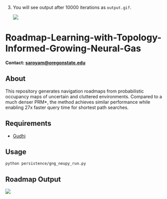 
3. You will see output after 10000 iterations as `output.gif`.

   ![](https://github.com/ansrivas/GNG/raw/master/output.gif)


# Roadmap-Learning-with-Topology-Informed-Growing-Neural-Gas
**Contact: saroyam@oregonstate.edu**

## About
This repository generates navigation roadmaps from probabilistic occupancy maps of uncertain and cluttered environments. Compared to a much denser PRM*, the method achieves similar performance while enabling 27x faster query time for shortest path searches.

## Requirements
- [Gudhi](https://gudhi.inria.fr/python/latest/installation.html)

## Usage
```
python persistence/gng_neupy_run.py
```

## Roadmap Output

   ![](https://github.com/manishsaroya/GNG/blob/master/gng.gif)
